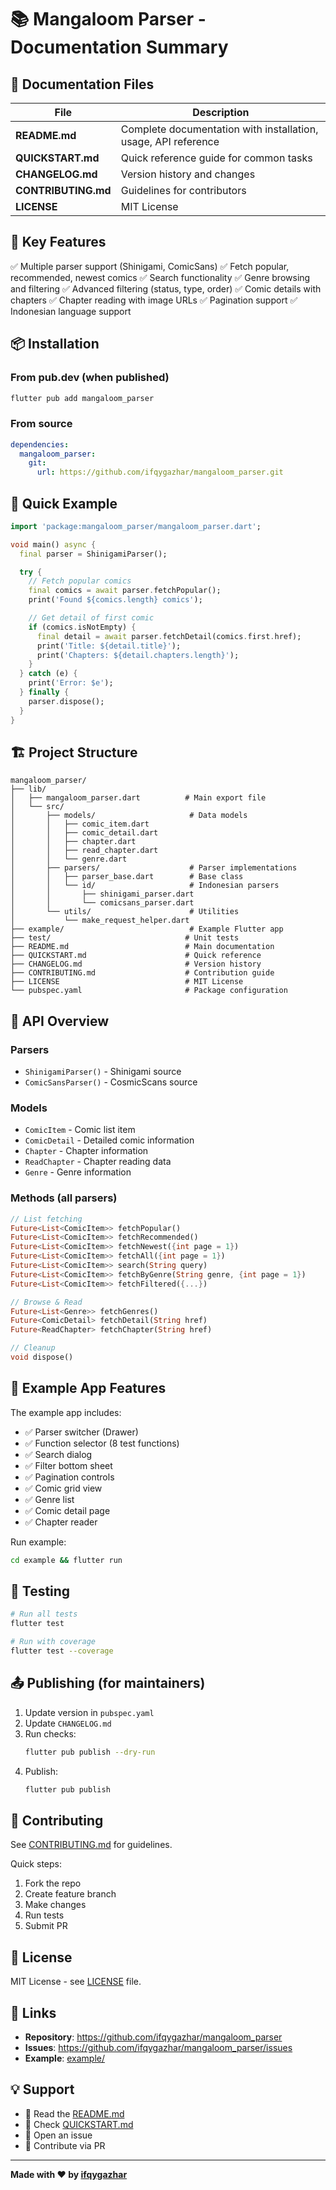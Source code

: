 # 📚 Mangaloom Parser - Documentation Summary

## 📁 Documentation Files

| File                | Description                                                    |
| ------------------- | -------------------------------------------------------------- |
| **README.md**       | Complete documentation with installation, usage, API reference |
| **QUICKSTART.md**   | Quick reference guide for common tasks                         |
| **CHANGELOG.md**    | Version history and changes                                    |
| **CONTRIBUTING.md** | Guidelines for contributors                                    |
| **LICENSE**         | MIT License                                                    |

## 🎯 Key Features

✅ Multiple parser support (Shinigami, ComicSans)
✅ Fetch popular, recommended, newest comics
✅ Search functionality
✅ Genre browsing and filtering
✅ Advanced filtering (status, type, order)
✅ Comic details with chapters
✅ Chapter reading with image URLs
✅ Pagination support
✅ Indonesian language support

## 📦 Installation

### From pub.dev (when published)

```bash
flutter pub add mangaloom_parser
```

### From source

```yaml
dependencies:
  mangaloom_parser:
    git:
      url: https://github.com/ifqygazhar/mangaloom_parser.git
```

## 🚀 Quick Example

```dart
import 'package:mangaloom_parser/mangaloom_parser.dart';

void main() async {
  final parser = ShinigamiParser();

  try {
    // Fetch popular comics
    final comics = await parser.fetchPopular();
    print('Found ${comics.length} comics');

    // Get detail of first comic
    if (comics.isNotEmpty) {
      final detail = await parser.fetchDetail(comics.first.href);
      print('Title: ${detail.title}');
      print('Chapters: ${detail.chapters.length}');
    }
  } catch (e) {
    print('Error: $e');
  } finally {
    parser.dispose();
  }
}
```

## 🏗️ Project Structure

```
mangaloom_parser/
├── lib/
│   ├── mangaloom_parser.dart          # Main export file
│   └── src/
│       ├── models/                     # Data models
│       │   ├── comic_item.dart
│       │   ├── comic_detail.dart
│       │   ├── chapter.dart
│       │   ├── read_chapter.dart
│       │   └── genre.dart
│       ├── parsers/                    # Parser implementations
│       │   ├── parser_base.dart        # Base class
│       │   └── id/                     # Indonesian parsers
│       │       ├── shinigami_parser.dart
│       │       └── comicsans_parser.dart
│       └── utils/                      # Utilities
│           └── make_request_helper.dart
├── example/                            # Example Flutter app
├── test/                              # Unit tests
├── README.md                          # Main documentation
├── QUICKSTART.md                      # Quick reference
├── CHANGELOG.md                       # Version history
├── CONTRIBUTING.md                    # Contribution guide
├── LICENSE                            # MIT License
└── pubspec.yaml                       # Package configuration
```

## 🔧 API Overview

### Parsers

- `ShinigamiParser()` - Shinigami source
- `ComicSansParser()` - CosmicScans source

### Models

- `ComicItem` - Comic list item
- `ComicDetail` - Detailed comic information
- `Chapter` - Chapter information
- `ReadChapter` - Chapter reading data
- `Genre` - Genre information

### Methods (all parsers)

```dart
// List fetching
Future<List<ComicItem>> fetchPopular()
Future<List<ComicItem>> fetchRecommended()
Future<List<ComicItem>> fetchNewest({int page = 1})
Future<List<ComicItem>> fetchAll({int page = 1})
Future<List<ComicItem>> search(String query)
Future<List<ComicItem>> fetchByGenre(String genre, {int page = 1})
Future<List<ComicItem>> fetchFiltered({...})

// Browse & Read
Future<List<Genre>> fetchGenres()
Future<ComicDetail> fetchDetail(String href)
Future<ReadChapter> fetchChapter(String href)

// Cleanup
void dispose()
```

## 🎨 Example App Features

The example app includes:

- ✅ Parser switcher (Drawer)
- ✅ Function selector (8 test functions)
- ✅ Search dialog
- ✅ Filter bottom sheet
- ✅ Pagination controls
- ✅ Comic grid view
- ✅ Genre list
- ✅ Comic detail page
- ✅ Chapter reader

Run example:

```bash
cd example && flutter run
```

## 🧪 Testing

```bash
# Run all tests
flutter test

# Run with coverage
flutter test --coverage
```

## 📤 Publishing (for maintainers)

1. Update version in `pubspec.yaml`
2. Update `CHANGELOG.md`
3. Run checks:
   ```bash
   flutter pub publish --dry-run
   ```
4. Publish:
   ```bash
   flutter pub publish
   ```

## 🤝 Contributing

See [CONTRIBUTING.md](CONTRIBUTING.md) for guidelines.

Quick steps:

1. Fork the repo
2. Create feature branch
3. Make changes
4. Run tests
5. Submit PR

## 📝 License

MIT License - see [LICENSE](LICENSE) file.

## 🔗 Links

- **Repository**: https://github.com/ifqygazhar/mangaloom_parser
- **Issues**: https://github.com/ifqygazhar/mangaloom_parser/issues
- **Example**: [example/](example/)

## 💡 Support

- 📖 Read the [README.md](README.md)
- 🚀 Check [QUICKSTART.md](QUICKSTART.md)
- 💬 Open an issue
- 🤝 Contribute via PR

---

**Made with ❤️ by [ifqygazhar](https://github.com/ifqygazhar)**
